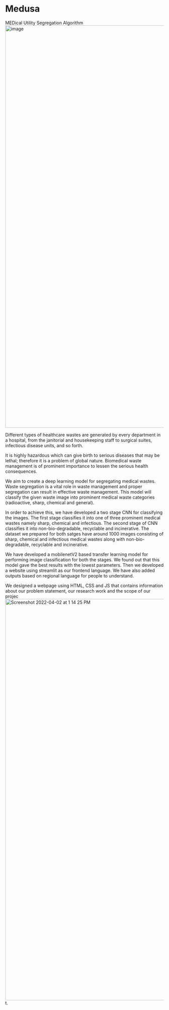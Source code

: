 # Medusa

MEDical Utility Segregation Algorithm
<img width="1275" alt="image" src="https://user-images.githubusercontent.com/71515520/161372695-f34408cb-d9e5-4d76-9b3f-f992df9d2528.png">

Different types of healthcare wastes are generated by every department in a hospital, from the janitorial and housekeeping staff to surgical suites, infectious disease units, and so forth. 

It is highly hazardous which can give birth to serious diseases that may be lethal; therefore it is a problem of global nature. Biomedical waste management is of prominent importance to lessen the serious health consequences.

We aim to create a deep learning model for segregating medical wastes. Waste segregation is a vital role in waste management and proper segregation can result in effective waste management. This model will classify the given waste image into prominent medical waste categories (radioactive, sharp, chemical and general).

In order to achieve this, we have developed a two stage CNN for classifying the images. The first stage classifies it into one of three prominent medical wastes namely sharp, chemical and infectious. The second stage of CNN classifies it into non-bio-degradable, recyclable and incinerative. The dataset we prepared for both satges have around 1000 images consisting of sharp, chemical and infectious medical wastes along with non-bio-degradable, recyclable and incinerative. 

We have developed a mobilenetV2 based transfer learning model for performing image classification for both the stages. We found out that this model gave the best results with the lowest parameters. Then we developed a website using streamlit as our frontend language. We have also added outputs based on regional language for people to understand.  

We designed a webpage using HTML, CSS and JS that contains information about our problem statement, our research work and the scope of our projec<img width="1272" alt="Screenshot 2022-04-02 at 1 14 25 PM" src="https://user-images.githubusercontent.com/71515520/161372669-fb6ee798-c476-4dab-b483-97858150a2a0.png">
t.
